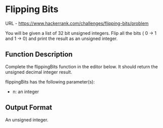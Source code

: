 # Flipping Bits

URL - https://www.hackerrank.com/challenges/flipping-bits/problem

You will be given a list of 32 bit unsigned integers. Flip all the bits ( 0 -> 1 and 1 -> 0) and print the result as an unsigned integer.

## Function Description

Complete the flippingBits function in the editor below. It should return the unsigned decimal integer result.

flippingBits has the following parameter(s):

- n: an integer

## Output Format

An unsigned integer.
